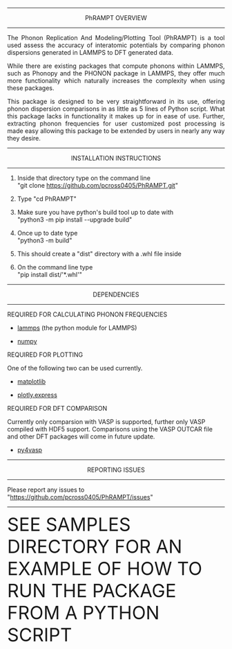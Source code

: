 -------------------------------------------------------------------------------------------------------  
<span style="font-size:300%;"><p align="center">PhRAMPT OVERVIEW</p></span>

-------------------------------------------------------------------------------------------------------  

<span><p align="justify">The Phonon Replication And Modeling/Plotting Tool (PhRAMPT) is a tool used assess the 
accuracy of  interatomic potentials by comparing phonon dispersions generated in LAMMPS to DFT generated data.
</p></span>

<span><p align="justify">While there are existing packages that compute phonons within LAMMPS, such as Phonopy 
and the PHONON package in LAMMPS, they offer much more functionality which naturally increases the complexity when 
using these packages.</p></span>

<span><p align="justify">This package is designed to be very straightforward in its use, offering phonon dispersion 
comparisons in as little as 5 lines of Python script. What this package lacks in functionality it makes up for in
ease of use. Further, extracting phonon frequencies for user customized post processing is made easy 
allowing this package to be extended by users in nearly any way they desire.</p></span>

-------------------------------------------------------------------------------------------------------  
<span style="font-size:300%;"><p align="center">INSTALLATION INSTRUCTIONS</p></span>

-------------------------------------------------------------------------------------------------------  

1) Inside that directory type on the command line  
   "git clone https://github.com/pcross0405/PhRAMPT.git"

2) Type "cd PhRAMPT"

3) Make sure you have python's build tool up to date with  
   "python3 -m pip install --upgrade build"

4) Once up to date type  
   "python3 -m build"

5) This should create a "dist" directory with a .whl file inside

6) On the command line type  
   "pip install dist/'*.whl'" 

-------------------------------------------------------------------------------------------------------  
<span style="font-size:300%;"><p align="center">DEPENDENCIES</p></span>

-------------------------------------------------------------------------------------------------------  

REQUIRED FOR CALCULATING PHONON FREQUENCIES

   - [lammps](https://docs.lammps.org/Python_module.html) (the python module for LAMMPS)

   - [numpy](https://numpy.org/)

REQUIRED FOR PLOTTING

   One of the following two can be used currently.

   - [matplotlib](https://matplotlib.org/)

   - [plotly.express](https://plotly.com/python/plotly-express/)

REQUIRED FOR DFT COMPARISON

   Currently only comparsion with VASP is supported, further only VASP compiled with HDF5 support.
   Comparisons using the VASP OUTCAR file and other DFT packages will come in future update.

   - [py4vasp](https://www.vasp.at/py4vasp/latest/)

---------------------------------------------------------------------------------------------------------  
<span style="font-size:300%;"><p align="center">REPORTING ISSUES</p></span>

---------------------------------------------------------------------------------------------------------  

Please report any issues to "https://github.com/pcross0405/PhRAMPT/issues"  

-------------------------------------------------------------------------------------------------------------------------  
<span style="font-size:300%;text-align:center;">SEE SAMPLES DIRECTORY FOR AN EXAMPLE OF HOW TO RUN THE PACKAGE FROM A PYTHON SCRIPT</span>